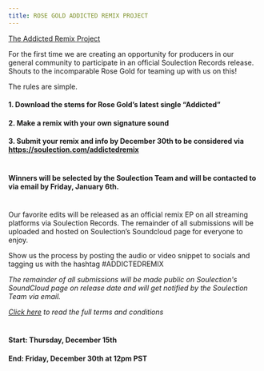 ```yaml
---
title: ROSE GOLD ADDICTED REMIX PROJECT
---
```


<a href="https://www.instagram.com/muvagoldblood/?hl=en">The Addicted Remix Project</a> 


For the first time we are creating an opportunity for producers in our general community to participate in an official Soulection Records release. Shouts to the incomparable Rose Gold for teaming up with us on this! 
 
The rules are simple.

#### 1. Download the stems for Rose Gold’s latest single “Addicted”
#### 2. Make a remix with your own signature sound 
#### 3. Submit your remix and info by December 30th to be considered via https://soulection.com/addictedremix
#
#### Winners will be selected by the Soulection Team and will be contacted to via email by Friday, January 6th. 
#
Our favorite edits will be released as an official remix EP on all streaming platforms via Soulection Records. The remainder of all submissions will be uploaded and hosted on Soulection’s Soundcloud page for everyone to enjoy. 

Show us the process by posting the audio or video snippet to socials and tagging us with the hashtag #ADDICTEDREMIX 


<i>The remainder of all submissions will be made public on Soulection's SoundCloud page on release date and will get notified by the Soulection Team via email.</i> 

<i><a href="https://soulsubmissions.s3.us-west-1.amazonaws.com/Soulection+Remix+Contest+ToS_form.pdf">Click here</a> to read the full terms and conditions</i> 
#
#### Start: Thursday, December 15th
#### End: Friday, December 30th at 12pm PST

